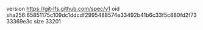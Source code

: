 version https://git-lfs.github.com/spec/v1
oid sha256:65851175c109dc1ddcdf2995488574e33492b41b6c33f5c880fd2f7333369e3c
size 33201
